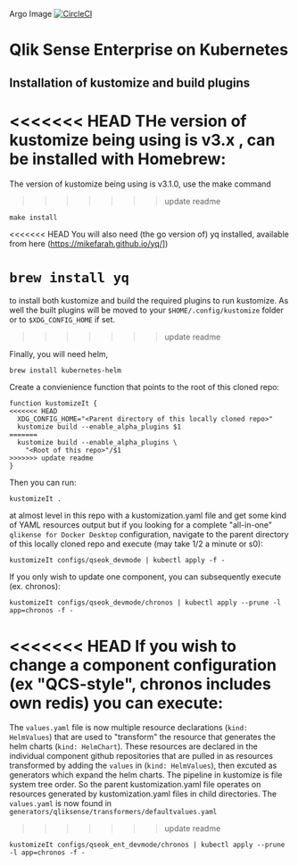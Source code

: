 Argo Image [![CircleCI](https://circleci.com/gh/qlik-oss/qliksense.svg?style=svg)](https://circleci.com/gh/qlik-oss/qliksense)

# Qlik Sense Enterprise on Kubernetes

## Installation of kustomize and build plugins

<<<<<<< HEAD
THe version of kustomize being using is v3.x , can be installed with Homebrew:
=======
The version of kustomize being using is v3.1.0, use the make command
>>>>>>> update readme

`make install`

<<<<<<< HEAD
You will also need (the go version of) yq installed, available from here (https://mikefarah.github.io/yq/])
 
 `brew install yq`
=======
to install both kustomize and build the required plugins to run kustomize. As well the built plugins will be moved to your `$HOME/.config/kustomize` folder or to `$XDG_CONFIG_HOME` if set.
>>>>>>> update readme

Finally, you will need helm,

 `brew install kubernetes-helm`
 
 
Create a convienience function that points to the root of this cloned repo:

```
function kustomizeIt {
<<<<<<< HEAD
  XDG_CONFIG_HOME="<Parent directory of this locally cloned repo>"
  kustomize build --enable_alpha_plugins $1
=======
  kustomize build --enable_alpha_plugins \
    "<Root of this repo>"/$1
>>>>>>> update readme
}
```

Then you can run:

`kustomizeIt .`

at almost level in this repo with a kustomization.yaml file and get some kind of YAML resources output but if you looking for a complete "all-in-one" `qlikense for Docker Desktop` configuration, navigate to the parent directory of this locally cloned repo and execute (may take 1/2 a minute or s0):

`kustomizeIt configs/qseok_devmode | kubectl apply -f -`

If you only wish to update one component, you can subsequently execute (ex. chronos):

`kustomizeIt configs/qseok_devmode/chronos | kubectl apply --prune -l app=chronos -f -`

<<<<<<< HEAD
If you wish to change a component configuration (ex "QCS-style", chronos includes own redis) you can execute:
=======
The `values.yaml` file is now multiple resource declarations (`kind: HelmValues`) that are used to "transform" the resource that generates the helm charts (`kind: HelmChart`).
These resources are declared in the individual component github repositories that are pulled in as resources transformed by adding the `values` in (`kind: HelmValues`), then excuted as generators which expand the helm charts.
The pipeline in kustomize is file system tree order. So the parent kustomization.yaml file operates on resources generated by kustomization.yaml files in child directories.  The `values.yaml` is now found in `generators/qliksense/transformers/defaultvalues.yaml`
>>>>>>> update readme

`kustomizeIt configs/qseok_ent_devmode/chronos | kubectl apply --prune -l app=chronos -f -`
